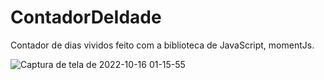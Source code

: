 # ContadorDeIdade
Contador de dias vividos feito com a biblioteca de JavaScript, momentJs.

![Captura de tela de 2022-10-16 01-15-55](https://user-images.githubusercontent.com/91209474/196017677-4b08766f-2c52-4495-b1c9-257de8b5c987.png)
